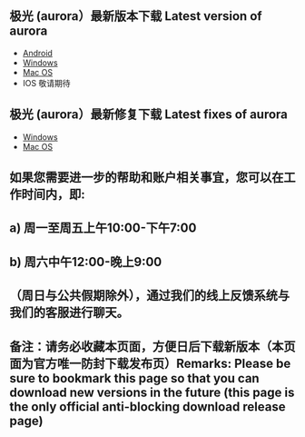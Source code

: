 
## 极光 (aurora）最新版本下载 Latest version of aurora
- <a href="https://files.7ecnologia.com/aurora-v3.0.7S-update1.apk"> Android </a>
- <a href="https://files.7ecnologia.com/aurora-v3.0.5s-release.exe"> Windows </a>
- <a href="https://files.7ecnologia.com/aurora-v3.0.3s-release.pkg"> Mac OS </a>
- IOS 敬请期待
## 极光 (aurora）最新修复下载 Latest fixes of aurora
- <a href="https://files.7ecnologia.com/aurora-v3.0.5s-update3.zip"> Windows </a>
- <a href="https://files.7ecnologia.com/aurora-v3.0.3s-update3.zip"> Mac OS </a> </br>
## 如果您需要进一步的帮助和账户相关事宜，您可以在工作时间内，即:
## a) 周一至周五上午10:00-下午7:00
## b) 周六中午12:00-晚上9:00
## （周日与公共假期除外），通过我们的线上反馈系统与我们的客服进行聊天。
## 备注：请务必收藏本页面，方便日后下载新版本（本页面为官方唯一防封下载发布页）Remarks: Please be sure to bookmark this page so that you can download new versions in the future (this page is the only official anti-blocking download release page)
